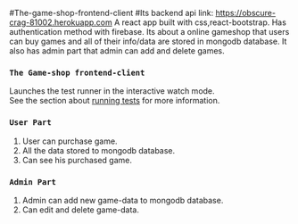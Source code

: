 #The-game-shop-frontend-client
#Its backend api link: https://obscure-crag-81002.herokuapp.com
A react app built with css,react-bootstrap.
Has authentication method with firebase.
Its about a online gameshop that users can buy games and all of their info/data are stored in mongodb database.
It also has admin part that admin can add and delete games.


### `The Game-shop frontend-client`
Launches the test runner in the interactive watch mode.\
See the section about [running tests](https://facebook.github.io/create-react-app/docs/running-tests) for more information.


### `User Part`
1. User can purchase game.
2. All the data stored to mongodb database.
3. Can see his purchased game.

### `Admin Part`
1. Admin can add new game-data to mongodb database.
2. Can edit and delete game-data.
